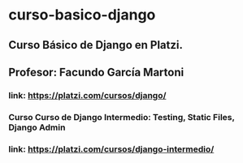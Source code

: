 # curso-basico-django
## Curso Básico de Django en Platzi. 
## Profesor: Facundo García Martoni
### link: https://platzi.com/cursos/django/
### Curso Curso de Django Intermedio: Testing, Static Files, Django Admin
### link: https://platzi.com/cursos/django-intermedio/